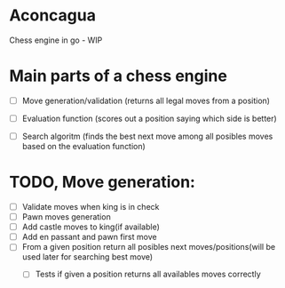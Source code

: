 # Aconcagua

Chess engine in go - WIP

# Main parts of a chess engine

- [ ] Move generation/validation (returns all legal moves from a position)
- [ ] Evaluation function (scores out a position saying which side is better)
- [ ] Search algoritm (finds the best next move among all posibles moves based on the evaluation function)


# TODO, Move generation:
- [ ] Validate moves when king is in check
- [ ] Pawn moves generation
- [ ] Add castle moves to king(if available)
- [ ] Add en passant and pawn first move
- [ ] From a given position return all posibles next moves/positions(will be used later for searching best move)
    - [ ] Tests if given a position returns all availables moves correctly

